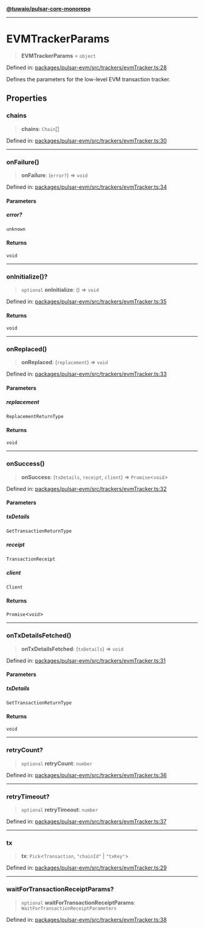 [**@tuwaio/pulsar-core-monorepo**](../../../README.md)

***

# EVMTrackerParams

> **EVMTrackerParams** = `object`

Defined in: [packages/pulsar-evm/src/trackers/evmTracker.ts:28](https://github.com/TuwaIO/pulsar-core/blob/2c6f93125183d258e3ab6bfaceb7a8c25afd5e6b/packages/pulsar-evm/src/trackers/evmTracker.ts#L28)

Defines the parameters for the low-level EVM transaction tracker.

## Properties

### chains

> **chains**: `Chain`[]

Defined in: [packages/pulsar-evm/src/trackers/evmTracker.ts:30](https://github.com/TuwaIO/pulsar-core/blob/2c6f93125183d258e3ab6bfaceb7a8c25afd5e6b/packages/pulsar-evm/src/trackers/evmTracker.ts#L30)

***

### onFailure()

> **onFailure**: (`error?`) => `void`

Defined in: [packages/pulsar-evm/src/trackers/evmTracker.ts:34](https://github.com/TuwaIO/pulsar-core/blob/2c6f93125183d258e3ab6bfaceb7a8c25afd5e6b/packages/pulsar-evm/src/trackers/evmTracker.ts#L34)

#### Parameters

##### error?

`unknown`

#### Returns

`void`

***

### onInitialize()?

> `optional` **onInitialize**: () => `void`

Defined in: [packages/pulsar-evm/src/trackers/evmTracker.ts:35](https://github.com/TuwaIO/pulsar-core/blob/2c6f93125183d258e3ab6bfaceb7a8c25afd5e6b/packages/pulsar-evm/src/trackers/evmTracker.ts#L35)

#### Returns

`void`

***

### onReplaced()

> **onReplaced**: (`replacement`) => `void`

Defined in: [packages/pulsar-evm/src/trackers/evmTracker.ts:33](https://github.com/TuwaIO/pulsar-core/blob/2c6f93125183d258e3ab6bfaceb7a8c25afd5e6b/packages/pulsar-evm/src/trackers/evmTracker.ts#L33)

#### Parameters

##### replacement

`ReplacementReturnType`

#### Returns

`void`

***

### onSuccess()

> **onSuccess**: (`txDetails`, `receipt`, `client`) => `Promise`\<`void`\>

Defined in: [packages/pulsar-evm/src/trackers/evmTracker.ts:32](https://github.com/TuwaIO/pulsar-core/blob/2c6f93125183d258e3ab6bfaceb7a8c25afd5e6b/packages/pulsar-evm/src/trackers/evmTracker.ts#L32)

#### Parameters

##### txDetails

`GetTransactionReturnType`

##### receipt

`TransactionReceipt`

##### client

`Client`

#### Returns

`Promise`\<`void`\>

***

### onTxDetailsFetched()

> **onTxDetailsFetched**: (`txDetails`) => `void`

Defined in: [packages/pulsar-evm/src/trackers/evmTracker.ts:31](https://github.com/TuwaIO/pulsar-core/blob/2c6f93125183d258e3ab6bfaceb7a8c25afd5e6b/packages/pulsar-evm/src/trackers/evmTracker.ts#L31)

#### Parameters

##### txDetails

`GetTransactionReturnType`

#### Returns

`void`

***

### retryCount?

> `optional` **retryCount**: `number`

Defined in: [packages/pulsar-evm/src/trackers/evmTracker.ts:36](https://github.com/TuwaIO/pulsar-core/blob/2c6f93125183d258e3ab6bfaceb7a8c25afd5e6b/packages/pulsar-evm/src/trackers/evmTracker.ts#L36)

***

### retryTimeout?

> `optional` **retryTimeout**: `number`

Defined in: [packages/pulsar-evm/src/trackers/evmTracker.ts:37](https://github.com/TuwaIO/pulsar-core/blob/2c6f93125183d258e3ab6bfaceb7a8c25afd5e6b/packages/pulsar-evm/src/trackers/evmTracker.ts#L37)

***

### tx

> **tx**: `Pick`\<`Transaction`, `"chainId"` \| `"txKey"`\>

Defined in: [packages/pulsar-evm/src/trackers/evmTracker.ts:29](https://github.com/TuwaIO/pulsar-core/blob/2c6f93125183d258e3ab6bfaceb7a8c25afd5e6b/packages/pulsar-evm/src/trackers/evmTracker.ts#L29)

***

### waitForTransactionReceiptParams?

> `optional` **waitForTransactionReceiptParams**: `WaitForTransactionReceiptParameters`

Defined in: [packages/pulsar-evm/src/trackers/evmTracker.ts:38](https://github.com/TuwaIO/pulsar-core/blob/2c6f93125183d258e3ab6bfaceb7a8c25afd5e6b/packages/pulsar-evm/src/trackers/evmTracker.ts#L38)

